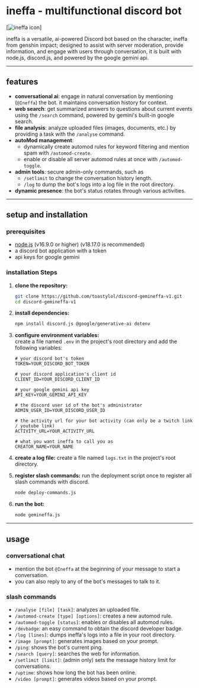 # ineffa - multifunctional discord bot  

[![ineffa icon](https://i.postimg.cc/8CDJfCWV/b8c79e2838c9968b8ef285ee06459711-Original.jpg)]
 
ineffa is a versatile, ai-powered Discord bot based on the character, ineffa from genshin impact; designed to assist with server moderation, provide information, and engage with users through conversation, it is built with node.js, discord.js, and powered by the google gemini api.
 
---  

## features  
  
* **conversational ai**: engage in natural conversation by mentioning (`@Ineffa`) the bot. it maintains conversation history for context.  
* **web search**: get summarized answers to questions about current events using the `/search` command, powered by gemini's built-in google search.  
* **file analysis**: analyze uploaded files (images, documents, etc.) by providing a task with the `/analyse` command.
* **autoMod management**:  
    * dynamically create automod rules for keyword filtering and mention spam with `/automod-create`.  
    * enable or disable all server automod rules at once with `/automod-toggle`.  
* **admin tools**: secure admin-only commands, such as 
    * `/setlimit` to change the conversation history length.
    * `/log` to dump the bot's logs into a log file in the root directory.  
* **dynamic presence**: the bot's status rotates through various activities.

---  
  
## setup and installation  
  
### prerequisites  
* [node.js](https://nodejs.org/) (v16.9.0 or higher) (v18.17.0 is recommended)
* a discord bot application with a token  
* api keys for google gemini  
  
### installation Steps
  
1.  **clone the repository:**  
    ```bash  
    git clone https://github.com/toastylol/discord-gemineffa-v1.git
    cd discord-gemineffa-v1
    ```
  
2.  **install dependencies:**  
    ```bash  
    npm install discord.js @google/generative-ai dotenv
    ```  
  
3.  **configure environment variables:**  
    create a file named `.env` in the project's root directory and add the following variables:  
  
    ```env
    # your discord bot's token  
    TOKEN=YOUR_DISCORD_BOT_TOKEN  
  
    # your discord application's client id  
    CLIENT_ID=YOUR_DISCORD_CLIENT_ID  
  
    # your google gemini api key  
    API_KEY=YOUR_GEMINI_API_KEY  
  
    # the discord user id of the bot's administrator  
    ADMIN_USER_ID=YOUR_DISCORD_USER_ID  

    # the activity url for your bot activity (can only be a twitch link / youtube link)
    ACTIVITY_URL=YOUR_ACTIVITY_URL

    # what you want ineffa to call you as
    CREATOR_NAME=YOUR_NAME  
    ```  
4.  **create a log file:**
    create a file named `logs.txt` in the project's root directory.

5.  **register slash commands:**
    run the deployment script once to register all slash commands with discord.  
    ```bash
    node deploy-commands.js  
    ```  
  
6.  **run the bot:**  
    ```bash  
    node gemineffa.js  
    ```  
---  
  
## usage  
  
### conversational chat  
-   mention the bot `@Ineffa` at the beginning of your message to start a conversation.
-   you can also reply to any of the bot's messages to talk to it.
  
### slash commands  
-   `/analyse [file] [task]`: analyzes an uploaded file.  
-   `/automod-create [type] [options]`: creates a new automod rule.  
-   `/automod-toggle [status]`: enables or disables all automod rules.
-   `/devbadge`: an easy command to obtain the discord developer badge.
-   `/log [lines]`: dumps ineffa's logs into a file in your root directory.
-   `/image [prompt]`: generates images based on your prompt.
-   `/ping`: shows the bot's current ping.
-   `/search [query]`: searches the web for information.  
-   `/setlimit [limit]`: (admin only) sets the message history limit for conversations.
-   `/uptime`: shows how long the bot has been online.  
-   `/video [prompt]`: generates videos based on your prompt.